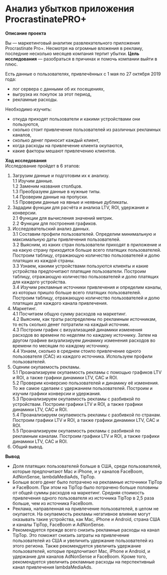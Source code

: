 # Анализ убытков приложения ProcrastinatePRO+

**Описание проекта**

Вы — маркетинговый аналитик развлекательного приложения Procrastinate Pro+. Несмотря на огромные вложения в рекламу, последние несколько месяцев компания терпит убытки. **Цель исследования** — разобраться в причинах и помочь компании выйти в плюс.

Есть данные о пользователях, привлечённых с 1 мая по 27 октября 2019 года:
- лог сервера с данными об их посещениях,
- выгрузка их покупок за этот период,
- рекламные расходы.

Необходимо изучить:
- откуда приходят пользователи и какими устройствами они пользуются,
- сколько стоит привлечение пользователей из различных рекламных каналов,
- сколько денег приносит каждый клиент,
- когда расходы на привлечение клиента окупаются,
- какие факторы мешают привлечению клиентов.

**Ход исследования**  
Исследование пройдет в 6 этапов:  
1. Загрузим данные и подготовим их к анализу.  
        1.1 Изучим данные.  
        1.2 Заменим названия столбцов.  
        1.3 Преобразуем данные в нужные типы.  
        1.4 Проверим данные на пропуски.  
        1.5 Проверим данные на явные и неявные дубликаты.  
2. Зададим функции для расчёта и анализа LTV, ROI, удержания и конверсии.  
        2.1 Функции для вычисления значений метрик.  
        2.2 Функции для построения графиков.  
3. Исследовательский анализ данных.  
        3.1 Составим профили пользователей. Определим минимальную и максимальную даты привлечения пользователей.  
        3.2 Выясним, из каких стран пользователи приходят в приложение и на какую страну приходится больше всего платящих пользователей. Построим таблицу, отражающую количество пользователей и долю платящих из каждой страны.  
        3.3 Узнаем, какими устройствами пользуются клиенты и какие устройства предпочитают платящие пользователи. Построим таблицу, отражающую количество пользователей и долю платящих для каждого устройства.  
        3.4 Изучим рекламные источники привлечения и определим каналы, из которых пришло больше всего платящих пользователей. Построим таблицу, отражающую количество пользователей и долю платящих для каждого канала привлечения.  
4. Маркетинг.  
        4.1 Посчитаем общую сумму расходов на маркетинг.  
        4.2 Выясним, как траты распределены по рекламным источникам, то есть сколько денег потратили на каждый источник.  
        4.3 Построим график с визуализацией динамики изменения расходов во времени по неделям по каждому источнику. Затем на другом графике визуализируем динамику изменения расходов во времени по месяцам по каждому источнику.  
        4.4 Узнаем, сколько в среднем стоило привлечение одного пользователя (CAC) из каждого источника. Используем профили пользователей.  
5. Оценим окупаемость рекламы.  
        5.1 Проанализируем окупаемость рекламы c помощью графиков LTV и ROI, а также графики динамики LTV, CAC и ROI.  
        5.2 Проверим конверсию пользователей и динамику её изменения. То же самое сделаем с удержанием пользователей. Построим и изучим графики конверсии и удержания.  
        5.3 Проанализируем окупаемость рекламы с разбивкой по устройствам. Построим графики LTV и ROI, а также графики динамики LTV, CAC и ROI.  
        5.4 Проанализируем окупаемость рекламы с разбивкой по странам. Построим графики LTV и ROI, а также графики динамики LTV, CAC и ROI.  
        5.5 Проанализируем окупаемость рекламы с разбивкой по рекламным каналам. Построим графики LTV и ROI, а также графики динамики LTV, CAC и ROI.  
6. Общий вывод.

**Вывод**  
- Доля платящих пользователей больше в США, среди пользователей, которые предпочитают Mac и iPhone, и у каналов FaceBoom, AdNonSense, lambdaMediaAds, TipTop.
- Больше всего денег было потрачено на рекламные источники TipTop и FaceBoom. При этом на TipTop было потрачено больше половины от общей суммы расходов на маркетинг. Средняя стоимость привлечения одного пользователя из источника TipTop в 2,5 раза больше, чем из источника FaceBoom.
- Реклама, направленная на привлечение пользователей, в целом не окупается. На окупаемость рекламы негативное влияние могут оказывать такие устройства, как Mac, iPhone и Android, страна США и каналы TipTop, FaceBoom и AdNonSense.
- Рекомендуется прежде всего снизить рекламные расходы на канал TipTop. Это поможет снизить затраты на привлечение пользователей из США и увеличить удержание пользователей из этого региона. Также рекомендуется увеличить удержание пользователей, которые предпочитают Mac, iPhone и Android, и удержание для каналов AdNonSense и FaceBoom. Кроме того, рекомендуется увеличить рекламные расходы на перспективный канал привлечения lambdaMediaAds.
